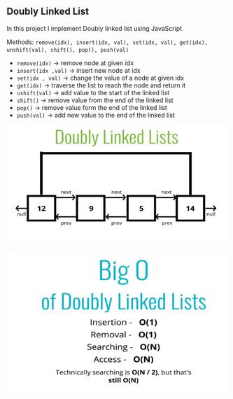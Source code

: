 ## Doubly Linked List

In this project I implement Doubly linked list using JavaScript

Methods: `remove(idx), insert(idx, val), set(idx, val), get(idx), unshift(val), shift(), pop(), push(val)`

- `remove(idx)` $\to$ remove node at given idx
- `insert(idx ,val)` $\to$ insert new node at idx
- `set(idx , val)` $\to$ change the value of a node at given idx 
- `get(idx)` $\to$ traverse the list to reach the node and return it 
- `ushift(val)` $\to$ add value to the start of the linked list 
- `shift()` $\to$ remove value from the end of the linked list 
- `pop()` $\to$ remove value form the end of the linked list 
- `push(val)` $\to$ add new value to the end of the linked list 


![Visualize linked list in action](https://github.com/AhmedIbrahim336/Doubly-Linked-List/blob/master/DLL-1.png)


![Big O of Double linked list](https://github.com/AhmedIbrahim336/Doubly-Linked-List/blob/master/DLL-2.png)
